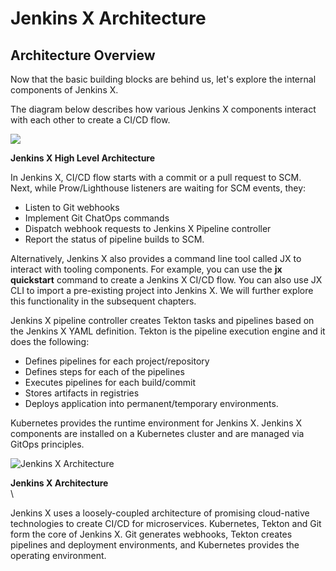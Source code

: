 # Jenkins X Architecture

## Architecture Overview

Now that the basic building blocks are behind us, let's explore the internal components of Jenkins X.

The diagram below describes how various Jenkins X components interact with each other to create a CI/CD flow.

&#x20;

![](https://d36ai2hkxl16us.cloudfront.net/course-uploads/e0df7fbf-a057-42af-8a1f-590912be5460/69lwjr618e8x-LFS268\_CourseGraphics-04.png)

**Jenkins X High Level Architecture**

&#x20;

In Jenkins X, CI/CD flow starts with a commit or a pull request to SCM. Next, while Prow/Lighthouse listeners are waiting for SCM events, they:

* Listen to Git webhooks
* Implement Git ChatOps commands
* Dispatch webhook requests to Jenkins X Pipeline controller
* Report the status of pipeline builds to SCM.

Alternatively, Jenkins X also provides a command line tool called JX to interact with tooling components. For example, you can use the **jx quickstart** command to create a Jenkins X CI/CD flow. You can also use JX CLI to import a pre-existing project into Jenkins X. We will further explore this functionality in the subsequent chapters.

Jenkins X pipeline controller creates Tekton tasks and pipelines based on the Jenkins X YAML definition. Tekton is the pipeline execution engine and it does the following:&#x20;

* Defines pipelines for each project/repository
* Defines steps for each of the pipelines
* Executes pipelines for each build/commit
* Stores artifacts in registries
* Deploys application into permanent/temporary environments.

Kubernetes provides the runtime environment for Jenkins X. Jenkins X components are installed on a Kubernetes cluster and are managed via GitOps principles.

&#x20;

![Jenkins X Architecture](https://d36ai2hkxl16us.cloudfront.net/course-uploads/e0df7fbf-a057-42af-8a1f-590912be5460/vq7w201x6u57-JenkinsXArchitecture.png)

**Jenkins X Architecture**\
\


&#x20;

Jenkins X uses a loosely-coupled architecture of promising cloud-native technologies to create CI/CD for microservices. Kubernetes, Tekton and Git form the core of Jenkins X. Git generates webhooks, Tekton creates pipelines and deployment environments, and Kubernetes provides the operating environment.
